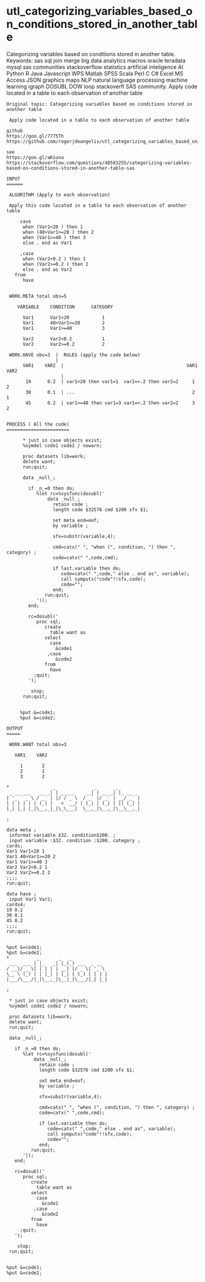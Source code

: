 # utl_categorizing_variables_based_on_conditions_stored_in_another_table
Categorizing variables based on conditions stored in another table. Keywords: sas sql join merge big data analytics macros oracle teradata mysql sas communities stackoverflow statistics artificial inteligence AI Python R Java Javascript WPS Matlab SPSS Scala Perl C C# Excel MS Access JSON graphics maps NLP natural language processing machine learning igraph DOSUBL DOW loop stackoverfl SAS community.
    Apply code located in a table to each observation of another table

    Original topic: Categorizing variables based on conditions stored in another table

     Apply code located in a table to each observation of another table

    github
    https://goo.gl/7775Th
    https://github.com/rogerjdeangelis/utl_categorizing_variables_based_on_conditions_stored_in_another_table

    see
    https://goo.gl/aKiuna
    https://stackoverflow.com/questions/48583255/categorizing-variables-based-on-conditions-stored-in-another-table-sas

    INPUT
    ======

     ALGORITHM (Apply to each observation)

     Apply this code located in a table to each observation of another table

         case
          when (Var1<20 ) then 1
          when (40>Var1>=20 ) then 2
          when (Var1>=40 ) then 3
          else . end as Var1

         ,case
          when (Var2<0.2 ) then 1
          when (Var2>=0.2 ) then 2
          else . end as Var2
       from
          have


     WORK.META total obs=5

        VARIABLE    CONDITION      CATEGORY

          Var1      Var1<20            1
          Var1      40>Var1>=20        2
          Var1      Var1>=40           3

          Var2      Var2<0.2           1
          Var2      Var2>=0.2          2

     WORK.HAVE obs=3  |  RULES (apply the code below)
                      |
          VAR1    VAR2  |                                             VAR1    VAR2
                        |
           19      0.2  | var1<20 then var1=1  var2=>.2 then var2=2     1       2
           30      0.1  | ...                                           2       1
           45      0.2  | var1>=40 then var1=3 var2=>.2 then var2=2     3       2


    PROCESS ( All the code)
    =======================

          * just in case objects exist;
          %symdel code1 code2 / nowarn;

          proc datasets lib=work;
          delete want;
          run;quit;

          data _null_;

            if _n_=0 then do;
               %let rc=%sysfunc(dosubl('
                   data _null_;
                     retain code ;
                     length code $32576 cmd $200 sfx $1;

                     set meta end=eof;
                     by variable ;

                     sfx=substr(variable,4);

                     cmd=catx(" ", "when (", condition, ") then ", category) ;
                     code=catx(" ",code,cmd);

                     if last.variable then do;
                        code=catx(" ",code," else . end as", variable);
                        call symputx("code"!!sfx,code);
                        code="";
                     end;
                  run;quit;
               '));
            end;

            rc=dosubl('
               proc sql;
                  create
                    table want as
                  select
                    case
                      &code1
                   ,case
                      &code2
                  from
                    have
              ;quit;
            ');

             stop;
          run;quit;


         %put &=code1;
         %put &=code2;

    OUTPUT
    =====

     WORK.WANT total obs=3

       VAR1    VAR2

         1       2
         2       1
         3       2

    *                _              _       _
     _ __ ___   __ _| | _____    __| | __ _| |_ __ _
    | '_ ` _ \ / _` | |/ / _ \  / _` |/ _` | __/ _` |
    | | | | | | (_| |   <  __/ | (_| | (_| | || (_| |
    |_| |_| |_|\__,_|_|\_\___|  \__,_|\__,_|\__\__,_|

    ;

    data meta ;
     informat variable $32. condition$200. ;
     input variable :$32. condition :$200. category ;
    cards;
    Var1 Var1<20 1
    Var1 40>Var1>=20 2
    Var1 Var1>=40 3
    Var2 Var2<0.2 1
    Var2 Var2>=0.2 2
    ;;;;
    run;quit;

    data have ;
     input Var1 Var2;
    cards4;
    19 0.2
    30 0.1
    45 0.2
    ;;;;
    run;quit;


    %put &=code1;
    %put &=code2;
    *          _       _   _
     ___  ___ | |_   _| |_(_) ___  _ __
    / __|/ _ \| | | | | __| |/ _ \| '_ \
    \__ \ (_) | | |_| | |_| | (_) | | | |
    |___/\___/|_|\__,_|\__|_|\___/|_| |_|

    ;

     * just in case objects exist;
     %symdel code1 code2 / nowarn;

     proc datasets lib=work;
     delete want;
     run;quit;

     data _null_;

       if _n_=0 then do;
          %let rc=%sysfunc(dosubl('
              data _null_;
                retain code ;
                length code $32576 cmd $200 sfx $1;

                set meta end=eof;
                by variable ;

                sfx=substr(variable,4);

                cmd=catx(" ", "when (", condition, ") then ", category) ;
                code=catx(" ",code,cmd);

                if last.variable then do;
                   code=catx(" ",code," else . end as", variable);
                   call symputx("code"!!sfx,code);
                   code="";
                end;
             run;quit;
          '));
       end;

       rc=dosubl('
          proc sql;
             create
               table want as
             select
               case
                 &code1
              ,case
                 &code2
             from
               have
         ;quit;
       ');

        stop;
     run;quit;


    %put &=code1;
    %put &=code2;

